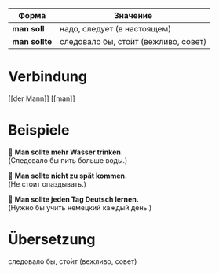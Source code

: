 
| Форма          | Значение                              |
| -------------- | ------------------------------------- |
| **man soll**   | надо, следует (в настоящем)           |
| **man sollte** | следовало бы, сто́ит (вежливо, совет) |

# Verbindung 
[[der Mann]]
[[man]]
# Beispiele
🔹 **Man sollte mehr Wasser trinken.**  
(Следовало бы пить больше воды.)

🔹 **Man sollte nicht zu spät kommen.**  
(Не стоит опаздывать.)

🔹 **Man sollte jeden Tag Deutsch lernen.**  
(Нужно бы учить немецкий каждый день.)
# Übersetzung
следовало бы, сто́ит (вежливо, совет)